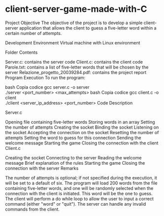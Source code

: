 # client-server-game-made-with-C
Project Objective
The objective of the project is to develop a simple client-server application that allows the client to guess a five-letter word within a certain number of attempts.

Development Environment
Virtual machine with Linux environment

Folder Contents

Server.c: contains the server code
Client.c: contains the client code
Parole.txt: contains a list of five-letter words that will be chosen by the server
Relazione_progetto_20039284.pdf: contains the project report
Program Execution
To run the program:

bash
Copia codice
gcc server.c -o server  
./server <port_number> <max_attempts>
bash
Copia codice
gcc client.c -o client  
./client <server_ip_address> <port_number>
Code Description

Server.c

Opening file containing five-letter words
Storing words in an array
Setting the number of attempts
Creating the socket
Binding the socket
Listening on the socket
Accepting the connection on the socket
Resetting the number of attempts
Setting the word to guess for this connection
Sending the welcome message
Starting the game
Closing the connection with the client
Client.c

Creating the socket
Connecting to the server
Reading the welcome message
Brief explanation of the rules
Starting the game
Closing the connection with the server
Remarks

The number of attempts is optional; if not specified during the execution, it will be set to a default of six.
The program will load 200 words from the file containing five-letter words, and one will be randomly selected when the connection with the client is initiated. This word will be the one to guess.
The client will perform a do while loop to allow the user to input a correct command (either "word" or "quit"). The server can handle any invalid commands from the client.
